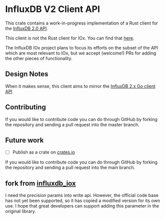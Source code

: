 # InfluxDB V2 Client API

This crate contains a work-in-progress implementation of a Rust client for the [InfluxDB 2.0 API](https://docs.influxdata.com/influxdb/v2.0/reference/api/).

This client is not the Rust client for IOx. You can find that [here](../influxdb_iox_client).

The InfluxDB IOx project plans to focus its efforts on the subset of the API which are most relevant to IOx, but we accept (welcome!) PRs for adding the other pieces of functionality.

## Design Notes

When it makes sense, this client aims to mirror the [InfluxDB 2.x Go client API](https://github.com/influxdata/influxdb-client-go)

## Contributing

If you would like to contribute code you can do through GitHub by forking the repository and sending a pull request into the master branch.

## Future work

- [ ] Publish as a crate on [crates.io](http://crates.io)

If you would like to contribute code you can do through GitHub by forking the repository and sending a pull request into the main branch.

## fork from [influxdb_iox](https://github.com/influxdata/influxdb_iox)

I need the precision params into write api.
However, the official code base has not yet been supported, so it has copied a modified version for its own use. I hope that great developers can support adding this parameter in the original library.

